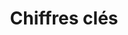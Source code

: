 ---
title: Chiffres clés
subtitle:
widget: featurette
weight: 20

feature:
- name: 14+
  description: Elèves-tuteurs
  icon: chart-line
  icon_pack: fas
- name: 6+
  description: Mentors
  icon: user-graduate
  icon_pack: fas
- name: 200+
  description: Heures de soutien scolaire à Pierresvives
  icon: clock
  icon_pack: fas
---